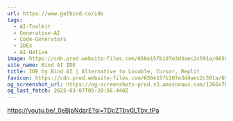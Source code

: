 ```yaml
---
url: https://www.getbind.co/ide
tags:
  - AI-Toolkit
  - Generative-AI
  - Code-Generators
  - IDEs
  - AI-Native
image: https://cdn.prod.website-files.com/650e15fb107e3d4aec2c591a/66502139a075e77bb51de915_favicon256x256.png
site_name: Bind AI IDE
title: IDE by Bind AI | Alternative to Lovable, Cursor, Replit
favicon: https://cdn.prod.website-files.com/650e15fb107e3d4aec2c591a/65138a6f318595b7998c5d3c_favicon32-black.svg
og_screenshot_url: https://og-screenshots-prod.s3.amazonaws.com/1366x768/80/false/821d2f71b0b3f450add5a7747eaec1da1356b2cd9ccd286965901a43b589ac4e.jpeg
og_last_fetch: 2025-03-07T05:20:56.440Z
---
```


https://youtu.be/_0eBjpNdarE?si=TDcZTby0LTbv_tPa
